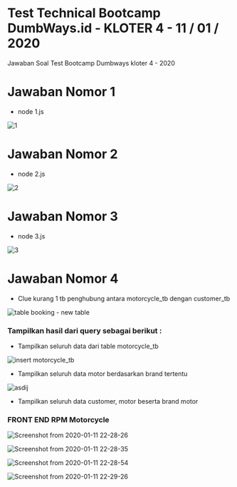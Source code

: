 # Test Technical Bootcamp DumbWays.id - KLOTER 4 - 11 / 01 / 2020
Jawaban Soal Test Bootcamp Dumbways kloter 4 - 2020

# Jawaban Nomor 1
* node 1.js

![1](https://user-images.githubusercontent.com/55979870/72204534-bc371580-34ab-11ea-8fbd-455d858788f1.png)


# Jawaban Nomor 2 
* node 2.js

![2](https://user-images.githubusercontent.com/55979870/72204515-8b56e080-34ab-11ea-8271-9930c9072249.png)


# Jawaban Nomor 3 
* node 3.js

![3](https://user-images.githubusercontent.com/55979870/72204797-6ca61900-34ae-11ea-8e6f-604218c57bc2.png)


# Jawaban Nomor 4

* Clue kurang 1 tb penghubung antara motorcycle_tb dengan customer_tb

![table booking - new table](https://user-images.githubusercontent.com/55979870/72206232-d548c200-34bd-11ea-9a63-3ece40904f92.png)

### Tampilkan hasil dari query sebagai berikut :

* Tampilkan seluruh data dari table motorcycle_tb

![insert motorcycle_tb](https://user-images.githubusercontent.com/55979870/72206213-ad595e80-34bd-11ea-92c9-f5ce944cd0bd.png)

* Tampilkan seluruh data motor berdasarkan brand tertentu

![asdij](https://user-images.githubusercontent.com/55979870/72206475-e941f300-34c0-11ea-8940-cc40bb0421c3.png)


* Tampilkan seluruh data customer, motor beserta brand motor 
### FRONT END RPM Motorcycle

![Screenshot from 2020-01-11 22-28-26](https://user-images.githubusercontent.com/55979870/72206547-dbd93880-34c1-11ea-839d-715e6d92a9aa.png)

![Screenshot from 2020-01-11 22-28-35](https://user-images.githubusercontent.com/55979870/72206548-dc71cf00-34c1-11ea-85d2-ab61ae4c0cad.png)

![Screenshot from 2020-01-11 22-28-54](https://user-images.githubusercontent.com/55979870/72206549-dc71cf00-34c1-11ea-8f28-1e8356663dc0.png)

![Screenshot from 2020-01-11 22-29-26](https://user-images.githubusercontent.com/55979870/72206550-dd0a6580-34c1-11ea-9641-9e21ef126596.png)
